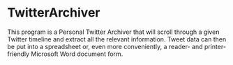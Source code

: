 # TwitterArchiver
This program is a Personal Twitter Archiver that will scroll through a given Twitter timeline and extract all the relevant information. Tweet data can then be put into a spreadsheet or, even more conveniently, a reader- and printer-friendly Microsoft Word document form. 

